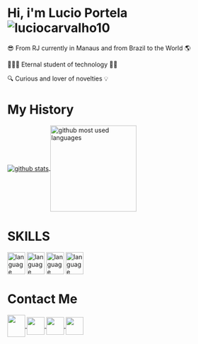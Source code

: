 # Hi, i'm Lucio Portela <img src="https://komarev.com/ghpvc/?username=luciocarvalho10&color=green" alt="luciocarvalho10" /> 

😎 From RJ currently in Manaus and from Brazil to the World 🌎

👨🏿‍🎓 Eternal student of technology 🖖🏿

🔍 Curious and lover of novelties 💡

# My History
<a href="https://github.com/luciocarvalho10">
  <img align="center" alt="github stats" src="https://github-readme-stats.vercel.app/api?username=luciocarvalho10&theme=chartreuse-dark&show_icons=true&count_private=true" />
</a>
<a href="https://github.com/luciocarvalho10">
  <img align="center" alt="github most used languages" height=195 src="https://github-readme-stats.vercel.app/api/top-langs/?username=luciocarvalho10&theme=chartreuse-dark&card_width=400&langs_count=6&layout=compact" />
</a>

# SKILLS

<div>
  <img align=center alt="language javascript" width=40 height=50 src="https://cdn.jsdelivr.net/gh/devicons/devicon/icons/javascript/javascript-plain.svg" />
  <img align=center alt="language html" width=40 height=50 src="https://cdn.jsdelivr.net/gh/devicons/devicon/icons/html5/html5-plain-wordmark.svg" />
  <img align=center alt="language css3" width=40 height=50 src="https://cdn.jsdelivr.net/gh/devicons/devicon/icons/css3/css3-plain.svg" />
  <img align=center alt="language vuejs" width=40 height=50 src="https://cdn.jsdelivr.net/gh/devicons/devicon/icons/vuejs/vuejs-original-wordmark.svg" />
</div>

# Contact Me

<div>
  <a href="https://linkedin.com/in/luciocarvalho10" target="_blank">
    <img align=center width=40 height=50 src="https://cdn.jsdelivr.net/gh/devicons/devicon/icons/linkedin/linkedin-original.svg" />
  </a>
  <a href="https://instagram.com/luciocarvalho10" target="_blank">
    <img align=center width=40 height=40 src="https://cdn-icons-png.flaticon.com/512/2111/2111463.png" />
  </a>
  <a href="https://wa.me/5592988265961?text=Vim%20do%20Github" target="_blank">
    <img align=center width=40 height=40 src="https://cdn-icons-png.flaticon.com/512/134/134937.png" />
  </a>
  <a href="mailto:luciocarvalho10@hotmail.com.br? Subject=Vim%20do%20Github" target="_blank">
    <img align=center width=40 height=40 src="https://cdn-icons-png.flaticon.com/512/732/732223.png" />
  </a>
</div>
